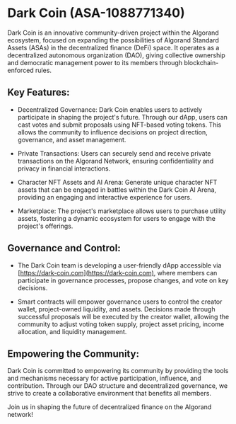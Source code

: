 # Dark Coin (ASA-1088771340)

Dark Coin is an innovative community-driven project within the Algorand ecosystem, focused on expanding the possibilities of Algorand Standard Assets (ASAs) in the decentralized finance (DeFi) space. It operates as a decentralized autonomous organization (DAO), giving collective ownership and democratic management power to its members through blockchain-enforced rules.

## Key Features:

- Decentralized Governance: Dark Coin enables users to actively participate in shaping the project's future. Through our dApp, users can cast votes and submit proposals using NFT-based voting tokens. This allows the community to influence decisions on project direction, governance, and asset management.

- Private Transactions: Users can securely send and receive private transactions on the Algorand Network, ensuring confidentiality and privacy in financial interactions.

- Character NFT Assets and AI Arena: Generate unique character NFT assets that can be engaged in battles within the Dark Coin AI Arena, providing an engaging and interactive experience for users.

- Marketplace: The project's marketplace allows users to purchase utility assets, fostering a dynamic ecosystem for users to engage with the project's offerings.

## Governance and Control:

- The Dark Coin team is developing a user-friendly dApp accessible via [https://dark-coin.com](https://dark-coin.com), where members can participate in governance processes, propose changes, and vote on key decisions.

- Smart contracts will empower governance users to control the creator wallet, project-owned liquidity, and assets. Decisions made through successful proposals will be executed by the creator wallet, allowing the community to adjust voting token supply, project asset pricing, income allocation, and liquidity management.

## Empowering the Community:

Dark Coin is committed to empowering its community by providing the tools and mechanisms necessary for active participation, influence, and contribution. Through our DAO structure and decentralized governance, we strive to create a collaborative environment that benefits all members.

Join us in shaping the future of decentralized finance on the Algorand network!

